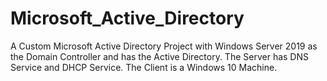 # Microsoft_Active_Directory
A Custom Microsoft Active Directory Project with Windows Server 2019 as the Domain Controller and has the Active Directory. The Server has DNS Service and DHCP Service. The Client is a Windows 10 Machine.
